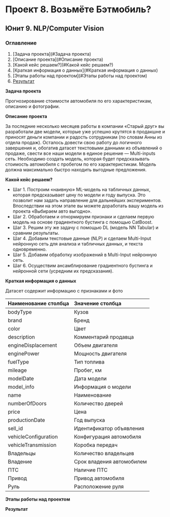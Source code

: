 # Проект 8. Возьмёте Бэтмобиль?
## Юнит 9. NLP/Computer Vision


### Оглавление

1. [Задача проекта](#Задача проекта)
2. [Описание проекта](#Описание проекта)
3. [Какой кейс решаем?](#Какой кейс решаем?)
4. [Краткая информация о данных](#Краткая информация о данных)
5. [Этапы работы над проектом](#Этапы работы над проектом)
6. [Результат](#Результат)


**Задача проекта**

Прогнозирование стоимости автомобиля по его характеристикам, описанию и фотографии.


**Описание проекта**

За последние несколько месяцев работы в компании «Старый друг» вы разработали две модели, которые уже успешно крутятся в продакшне и приносят деньги компании и радость сотрудникам (по словам Анны из отдела продаж).
Осталось довести свою работу до логичного завершения и, обогатив датасет текстовыми данными из объявлений о продаже, свести все наши модели в единое решение — Multi-inputs сеть. 
Необходимо создать модель, которая будет предсказывать стоимость автомобиля с пробегом по его характеристикам. Модель должна максимально быстро находить выгодные предложения.

**Какой кейс решаем?**

* Шаг 1. Построим «наивную» ML-модель на табличных данных, которая предсказывает цену по модели и году выпуска. Это позволит нам задать направление для дальнейших экспериментов. Впоследствии на этом этапе вы можете доработать вашу модель из проекта «Выбираем авто выгодно». 
* Шаг 2. Обработаем и отнормируем признаки и сделаем первую модель на основе градиентного бустинга с помощью CatBoost.
* Шаг 3. Решим эту же задачу с помощью DL (модель NN Tabular) и сравним результаты.
* Шаг 4. Добавим текстовые данные (NLP) и сделаем Multi-Input нейронную сеть для анализа и табличных данных, и текста одновременно.
* Шаг 5. Добавим обработку изображений в Multi-Input нейронную сеть.
* Шаг 6. Осуществим ансамблирование градиентного бустинга и нейронной сети (усредним их предсказания).


**Краткая информация о данных**

Датасет содержит информацию с признаками и фото

| Наименование столбца | Значение столбца |
| :--------- |:---------------------|
| bodyType | Кузов |
| brand | Бренд |
| color | Цвет |
| description | Комментарий продавца |
| engineDisplacement | Объем двигателя |
| enginePower | Мощность двигателя |
| fuelType | Тип топлива |
| mileage | Пробег, км |
| modelDate | Дата модели |
| model_info | Информация о модели |
| name | Наименование |
| numberOfDoors | Количество дверей |
| price | Цена |
| productionDate | Год выпуска |
| sell_id | Идентификатор объявления |
| vehicleConfiguration | Конфигурация автомобиля |
| vehicleTransmission | Коробка передач |
| Владельцы | Количество владельцев |
| Владение | Срок владения автомобилем |
| ПТС | Наличие ПТС |
| Привод | Привод автомобиля |
| Руль | Расположение руля |


**Этапы работы над проектом**



**Результат**
